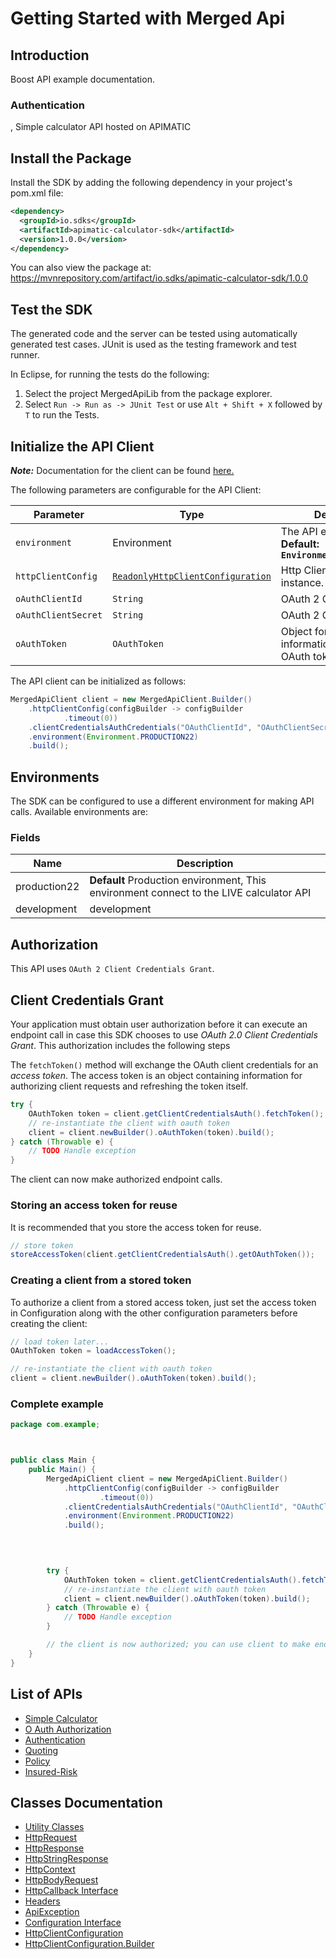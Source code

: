 
# Getting Started with Merged Api

## Introduction

Boost API example documentation.

### Authentication

<!-- ReDoc-Inject: <security-definitions> -->, Simple calculator API hosted on APIMATIC


## Install the Package

Install the SDK by adding the following dependency in your project's pom.xml file:

```xml
<dependency>
  <groupId>io.sdks</groupId>
  <artifactId>apimatic-calculator-sdk</artifactId>
  <version>1.0.0</version>
</dependency>
```

You can also view the package at:
https://mvnrepository.com/artifact/io.sdks/apimatic-calculator-sdk/1.0.0

## Test the SDK

The generated code and the server can be tested using automatically generated test cases.
JUnit is used as the testing framework and test runner.

In Eclipse, for running the tests do the following:

1. Select the project MergedApiLib from the package explorer.
2. Select `Run -> Run as -> JUnit Test` or use `Alt + Shift + X` followed by `T` to run the Tests.

## Initialize the API Client

**_Note:_** Documentation for the client can be found [here.](https://www.github.com/sohaibtariq/calc-04102023/tree/1.0.0/doc/client.md)

The following parameters are configurable for the API Client:

| Parameter | Type | Description |
|  --- | --- | --- |
| `environment` | Environment | The API environment. <br> **Default: `Environment.PRODUCTION22`** |
| `httpClientConfig` | [`ReadonlyHttpClientConfiguration`](https://www.github.com/sohaibtariq/calc-04102023/tree/1.0.0/doc/http-client-configuration.md) | Http Client Configuration instance. |
| `oAuthClientId` | `String` | OAuth 2 Client ID |
| `oAuthClientSecret` | `String` | OAuth 2 Client Secret |
| `oAuthToken` | `OAuthToken` | Object for storing information about the OAuth token |

The API client can be initialized as follows:

```java
MergedApiClient client = new MergedApiClient.Builder()
    .httpClientConfig(configBuilder -> configBuilder
            .timeout(0))
    .clientCredentialsAuthCredentials("OAuthClientId", "OAuthClientSecret")
    .environment(Environment.PRODUCTION22)
    .build();
```

## Environments

The SDK can be configured to use a different environment for making API calls. Available environments are:

### Fields

| Name | Description |
|  --- | --- |
| production22 | **Default** Production environment, This environment connect to the LIVE calculator API |
| development | development |

## Authorization

This API uses `OAuth 2 Client Credentials Grant`.

## Client Credentials Grant

Your application must obtain user authorization before it can execute an endpoint call in case this SDK chooses to use *OAuth 2.0 Client Credentials Grant*. This authorization includes the following steps

The `fetchToken()` method will exchange the OAuth client credentials for an *access token*. The access token is an object containing information for authorizing client requests and refreshing the token itself.

```java
try {
    OAuthToken token = client.getClientCredentialsAuth().fetchToken();
    // re-instantiate the client with oauth token
    client = client.newBuilder().oAuthToken(token).build();
} catch (Throwable e) {
    // TODO Handle exception
}
```

The client can now make authorized endpoint calls.

### Storing an access token for reuse

It is recommended that you store the access token for reuse.

```java
// store token
storeAccessToken(client.getClientCredentialsAuth().getOAuthToken());
```

### Creating a client from a stored token

To authorize a client from a stored access token, just set the access token in Configuration along with the other configuration parameters before creating the client:

```java
// load token later...
OAuthToken token = loadAccessToken();

// re-instantiate the client with oauth token
client = client.newBuilder().oAuthToken(token).build();
```

### Complete example

```java
package com.example;



public class Main {
    public Main() {
        MergedApiClient client = new MergedApiClient.Builder()
            .httpClientConfig(configBuilder -> configBuilder
                    .timeout(0))
            .clientCredentialsAuthCredentials("OAuthClientId", "OAuthClientSecret")
            .environment(Environment.PRODUCTION22)
            .build();
        
        


        try {
            OAuthToken token = client.getClientCredentialsAuth().fetchToken();
            // re-instantiate the client with oauth token
            client = client.newBuilder().oAuthToken(token).build();
        } catch (Throwable e) {
            // TODO Handle exception
        }

        // the client is now authorized; you can use client to make endpoint calls
    }
}
```

## List of APIs

* [Simple Calculator](https://www.github.com/sohaibtariq/calc-04102023/tree/1.0.0/doc/controllers/simple-calculator.md)
* [O Auth Authorization](https://www.github.com/sohaibtariq/calc-04102023/tree/1.0.0/doc/controllers/o-auth-authorization.md)
* [Authentication](https://www.github.com/sohaibtariq/calc-04102023/tree/1.0.0/doc/controllers/authentication.md)
* [Quoting](https://www.github.com/sohaibtariq/calc-04102023/tree/1.0.0/doc/controllers/quoting.md)
* [Policy](https://www.github.com/sohaibtariq/calc-04102023/tree/1.0.0/doc/controllers/policy.md)
* [Insured-Risk](https://www.github.com/sohaibtariq/calc-04102023/tree/1.0.0/doc/controllers/insured-risk.md)

## Classes Documentation

* [Utility Classes](https://www.github.com/sohaibtariq/calc-04102023/tree/1.0.0/doc/utility-classes.md)
* [HttpRequest](https://www.github.com/sohaibtariq/calc-04102023/tree/1.0.0/doc/http-request.md)
* [HttpResponse](https://www.github.com/sohaibtariq/calc-04102023/tree/1.0.0/doc/http-response.md)
* [HttpStringResponse](https://www.github.com/sohaibtariq/calc-04102023/tree/1.0.0/doc/http-string-response.md)
* [HttpContext](https://www.github.com/sohaibtariq/calc-04102023/tree/1.0.0/doc/http-context.md)
* [HttpBodyRequest](https://www.github.com/sohaibtariq/calc-04102023/tree/1.0.0/doc/http-body-request.md)
* [HttpCallback Interface](https://www.github.com/sohaibtariq/calc-04102023/tree/1.0.0/doc/http-callback-interface.md)
* [Headers](https://www.github.com/sohaibtariq/calc-04102023/tree/1.0.0/doc/headers.md)
* [ApiException](https://www.github.com/sohaibtariq/calc-04102023/tree/1.0.0/doc/api-exception.md)
* [Configuration Interface](https://www.github.com/sohaibtariq/calc-04102023/tree/1.0.0/doc/configuration-interface.md)
* [HttpClientConfiguration](https://www.github.com/sohaibtariq/calc-04102023/tree/1.0.0/doc/http-client-configuration.md)
* [HttpClientConfiguration.Builder](https://www.github.com/sohaibtariq/calc-04102023/tree/1.0.0/doc/http-client-configuration-builder.md)

